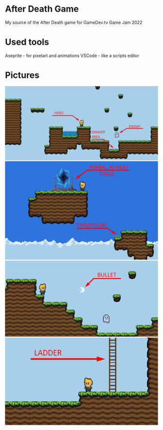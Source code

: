 # After Death Game
 My source of the After Death game for GameDev.tv Game Jam 2022

# Used tools
Aseprite - for pixelart and animations
VSCode - like a scripts editor

# Pictures
![Screenshot from the game](Pictures/first_stage.png)
![Screenshot from the game](Pictures/portal.png)
![Screenshot from the game](Pictures/bullet.png)
![Screenshot from the game](Pictures/ladder.png)
